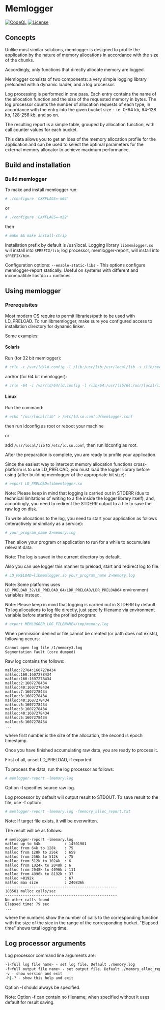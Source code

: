 # Memlogger
[![CodeQL](https://github.com/yvoinov/memlogger/actions/workflows/codeql-analysis.yml/badge.svg)](https://github.com/yvoinov/memlogger/actions/workflows/codeql-analysis.yml) [![License](https://img.shields.io/badge/License-BSD%203--Clause-blue.svg)](https://github.com/yvoinov/memlogger/blob/main/LICENSE)
## Concepts

Unlike most similar solutions, memlogger is designed to profile the application by the nature of memory allocations in accordance with the size of the chunks.

Accordingly, only functions that directly allocate memory are logged.

Memlogger consists of two components: a very simple logging library preloaded with a dynamic loader, and a log processor.

Log processing is performed in one pass. Each entry contains the name of the allocation function and the size of the requested memory in bytes. The log processor counts the number of allocation requests of each type, in accordance with the entry into the given bucket size - i.e. 0-64 kb, 64-128 kb, 128-256 kb, and so on.

The resulting report is a simple table, grouped by allocation function, with call counter values for each bucket.

This data allows you to get an idea of the memory allocation profile for the application and can be used to select the optimal parameters for the external memory allocator to achieve maximum performance.

## Build and installation

### Build memlogger

To make and install memlogger run:
```sh
# ./configure 'CXXFLAGS=-m64'
```
or
```sh
# ./configure 'CXXFLAGS=-m32'
```
then
```sh
# make && make install-strip
```

Installation prefix by default is /usr/local. Logging library `libmemlogger.so` will install into `$PREFIX/lib`; log processor, memlogger-report, will install into `$PREFIX/bin`.

Configuration options:
`--enable-static-libs` - This options configure memlogger-report statically. Useful on systems with different and incompatible libstdc++ runtimes.

## Using memlogger

### Prerequisites

Most modern OS require to permit libraries/path to be used with LD_PRELOAD. To run libmemlogger, make sure you configured access to installation directory for dynamic linker.

Some examples:

#### Solaris

Run (for 32 bit memlogger):

```sh
# crle -c /var/ld/ld.config -l /lib:/usr/lib:/usr/local/lib -s /lib/secure:/usr/lib/secure:/usr/lib:/usr/local/lib
```

and/or (for 64 bit memlogger):

```sh
# crle -64 -c /var/ld/64/ld.config -l /lib/64:/usr/lib/64:/usr/local/lib -s /lib/secure/64:/usr/lib/secure/64:/usr/local/lib
```

#### Linux

Run the command:

```sh
# echo "/usr/local/lib" > /etc/ld.so.conf.d/memlogger.conf
```

then run ldconfig as root or reboot your machine

or

add `/usr/local/lib` to `/etc/ld.so.conf`, then run ldconfig as root.

After the preparation is complete, you are ready to profile your application.

Since  the  easiest  way to intercept memory allocation functions cross-platform is to use LD_PRELOAD, you must load the logger library before using (after building memlogger of the appropriate bit size):

```sh
# export LD_PRELOAD=libmemlogger.so
```

Note: Please keep in mind that logging is carried out in STDERR (due to technical limitations of writing to a file inside the logger library itself), and, accordingly, you need to redirect the STDERR output to a file to save the raw log on disk.

To  write  allocations to the log, you need to start your application as follows (interactively or similarly as a service):

```sh
# your_program_name 2>memory.log
```

Then allow your program or application to run for a while to accumulate relevant data.

Note: The log is saved in the current directory by default.

Also you can use logger this manner to preload, start and redirect log to file:

```sh
# LD_PRELOAD=libmemlogger.so your_program_name 2>memory.log
```

Note: Some platforms uses `LD_PRELOAD_32/LD_PRELOAD_64/LDR_PRELOAD/LDR_PRELOAD64` environment variables instead.

Note: Please keep in mind that logging is carried out in STDERR by default. To log allocations to log file directly, just specify filename via environment variable before starting the profiled program:

```sh
# export MEMLOGGER_LOG_FILENAME=/tmp/memory.log
```

When permission denied or file cannot be created (or path does not exists), following occurs:

```
Cannot open log file /1/memory3.log
Segmentation Fault (core dumped)
```

Raw log contains the follows:
```
malloc:72704:1607278434
malloc:160:1607278434
malloc:160:1607278434
malloc:2:1607278434
malloc:40:1607278434
malloc:7:1607278434
malloc:3:1607278434
malloc:40:1607278434
malloc:5:1607278434
malloc:3:1607278434
malloc:40:1607278434
malloc:5:1607278434
malloc:6:1607278434
...
```
where first number is the size of the allocation, the second is epoch timestamp.

Once you have finished accumulating raw data, you are ready to process it.

First of all, unset LD_PRELOAD, if exported.

To process the data, run the log processor as follows:

```sh
# memlogger-report -lmemory.log
```

Option -l specifies source raw log.

Log processor by default will output result to STDOUT. To save result to the file, use -f option:

```sh
# memlogger-report -lmemory.log -fmemory_alloc_report.txt
```

Note: If target file exists, it will be overwritten.

The result will be as follows:
```
# memlogger-report -lmemory.log
malloc up to 64k           : 14501901
malloc from 64k to 128k    : 75
malloc from 128k to 256k   : 659
malloc from 256k to 512k   : 75
malloc from 512k to 1024k  : 6
malloc from 1024k to 2048k : 6
malloc from 2048k to 4096k : 111
malloc from 4096k to 8192k : 37
malloc >8192k              : 67
malloc max size            : 240836k
---------------------------------------------------
183581 malloc calls/sec
---------------------------------------------------
No other calls found
Elapsed time: 79 sec
...
```
where the numbers show the number of calls to the corresponding function with the size of the sice in the range of the corresponding bucket. "Elapsed time" shows total logging time.

## Log processor arguments

Log processor command line arguments are:
```sh
-l<full log file name> - set log file. Default ./memory.log
-f<full output file name> - set output file. Default ./memory_alloc_report.log
-v - show version and exit
-h|-? - show this help and exit
```
Option -l should always be specified.

Note: Option -f can contain no filename; when specified without it uses default for result saving.
